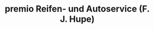 ---
title: "premio Reifen- und Autoservice (F. J. Hupe)"
url: /huerth/premio-reifen-und-autoservice-f-j-hupe/
shop: Reifen
---